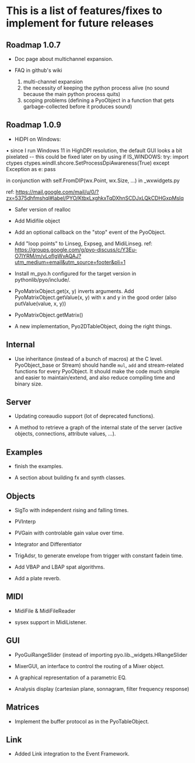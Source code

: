This is a list of features/fixes to implement for future releases
=================================================================

Roadmap 1.0.7
-------------

- Doc page about multichannel expansion.

- FAQ in github's wiki
    1) multi-channel expansion
    2) the necessity of keeping the python process alive (no sound because the main python process quits)
    3) scoping problems (defining a PyoObject in a function that gets garbage-collected before it produces sound)

Roadmap 1.0.9
-------------

- HiDPI on Windows:

• since I run Windows 11 in HighDPI resolution, the default GUI looks a bit pixelated
-- this could be fixed later on by using
if IS_WINDOWS:
    try:
        import ctypes
        ctypes.windll.shcore.SetProcessDpiAwareness(True)
    except Exception as e:
        pass

in conjunction with self.FromDIP(wx.Point, wx.Size, ...) in _wxwidgets.py

ref: https://mail.google.com/mail/u/0/?zx=5375dhfmshql#label/PYO/KtbxLxghkxTqDXhnSCDJxLQkCDHGxpMslq

- Safer version of realloc

- Add Midifile object

- Add an optional callback on the "stop" event of the PyoObject. 

- Add "loop points" to Linseg, Expseg, and MidiLinseg.
  ref: https://groups.google.com/g/pyo-discuss/c/Y3Eu-O7lYRM/m/vLoflgWvAQAJ?utm_medium=email&utm_source=footer&pli=1

- Install m_pyo.h configured for the target version in pythonlib/pyo/include/.

- PyoMatrixObject.get(x, y) inverts arguments. Add PyoMatrixObject.getValue(x, y) with x and y in the good order (also putValue(value, x, y))
- PyoMatrixObject.getMatrix()
- A new implementation, Pyo2DTableObject, doing the right things.

Internal
--------

- Use inheritance (instead of a bunch of macros) at the C level. 
  PyoObject_base or Stream) should handle `mul`, `add` and 
  stream-related functions for every PyoObject. It should make the 
  code much simple and easier to maintain/extend, and also reduce 
  compiling time and binary size.

Server
------

- Updating coreaudio support (lot of deprecated functions).

- A method to retrieve a graph of the internal state of the server 
  (active objects, connections, attribute values, ...).

Examples
--------

- finish the examples.

- A section about building fx and synth classes.

Objects
-------

- SigTo with independent rising and falling times.

- PVInterp

- PVGain with controlable gain value over time.

- Integrator and Differentiator

- TrigAdsr, to generate envelope from trigger with constant fadein time.

- Add VBAP and LBAP spat algorithms.

- Add a plate reverb.

MIDI
----

- MidiFile & MidiFileReader

- sysex support in MidiListener.

GUI
---

- PyoGuiRangeSlider (instead of importing pyo.lib._widgets.HRangeSlider

- MixerGUI, an interface to control the routing of a Mixer object.

- A graphical representation of a parametric EQ.

- Analysis display (cartesian plane, sonnagram, filter frequency response)


Matrices
--------

- Implement the buffer protocol as in the PyoTableObject.

Link
----

- Added Link integration to the Event Framework.
